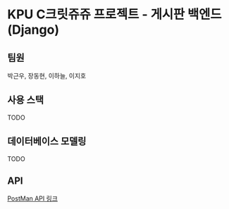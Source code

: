 # KPU C크릿쥬쥬 프로젝트 - 게시판 백엔드(Django)

## 팀원

박근우, 장동현, 이하늘, 이지호

## 사용 스택

TODO

## 데이터베이스 모델링

TODO

## API

[PostMan API 링크](https://documenter.getpostman.com/view/4929660/TVsxC6r1)
